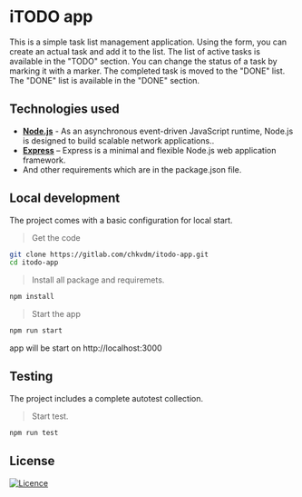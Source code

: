 # iTODO app

This is a simple task list management application.
Using the form, you can create an actual task and add it to the list. The list of active tasks is available in the "TODO" section. You can change the status of a task by marking it with a marker. The completed task is moved to the "DONE" list. The "DONE" list is available in the "DONE" section.

## Technologies used

* **[Node.js](https://nodejs.org/en/)** - As an asynchronous event-driven JavaScript runtime, Node.js is designed to build scalable network applications..
* **[Express](https://expressjs.com/)** – Express is a minimal and flexible Node.js web application framework. 
* And other requirements which are in the package.json file.

## Local development

The project comes with a basic configuration for local start.

> Get the code

```bash
git clone https://gitlab.com/chkvdm/itodo-app.git
cd itodo-app
```

> Install all package and requiremets.

```bash
npm install
```

> Start the app

```bash
npm run start
```

app will be start on http://localhost:3000

## Testing

The project includes a complete autotest collection.

> Start test.

```bash
npm run test
```

## License

[![Licence](https://img.shields.io/github/license/Ileriayo/markdown-badges?style=for-the-badge)](https://opensource.org/licenses/MIT)
